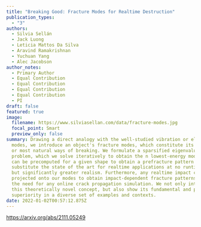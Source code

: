 ```yaml
---
title: "Breaking Good: Fracture Modes for Realtime Destruction"
publication_types:
  - "3"
authors:
  - Silvia Sellán
  - Jack Luong
  - Leticia Mattos Da Silva
  - Aravind Ramakrishnan
  - Yuchuan Yang
  - Alec Jacobson
author_notes:
  - Primary Author
  - Equal Contribution
  - Equal Contribution
  - Equal Contribution
  - Equal Contribution
  - PI
draft: false
featured: true
image:
  filename: https://www.silviasellan.com/data/fracture-modes.jpg
  focal_point: Smart
  preview_only: false
summary: Drawing a direct analogy with the well-studied vibration or elastic
  modes, we introduce an object's fracture modes, which constitute its preferred
  or most natural ways of breaking. We formulate a sparsified eigenvalue
  problem, which we solve iteratively to obtain the n lowest-energy modes. These
  can be precomputed for a given shape to obtain a prefracture pattern that can
  substitute the state of the art for realtime applications at no runtime cost
  but significantly greater realism. Furthermore, any realtime impact can be
  projected onto our modes to obtain impact-dependent fracture patterns without
  the need for any online crack propagation simulation. We not only introduce
  this theoretically novel concept, but also show its fundamental and practical
  superiority in a diverse set of examples and contexts.
date: 2022-01-02T00:57:12.875Z
---
```

<https://arxiv.org/abs/2111.05249>